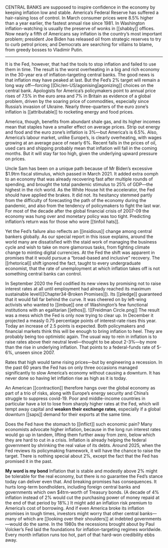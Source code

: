 CENTRAL BANKS are supposed to inspire confidence in the economy by keeping inflation low and stable. America’s Federal Reserve has suffered a hair-raising loss of control. In March consumer prices were 8.5% higher than a year earlier, the fastest annual rise since 1981. In Washington inflation-watching is usually the preserve of wonks in [[shabby]] offices. Now nearly a fifth of Americans say inflation is the country’s most important problem; president Joe Biden has released oil from strategic reserves to try to curb petrol prices; and Democrats are searching for villains to blame, from greedy bosses to Vladimir Putin.

---

It is the Fed, however, that had the tools to stop inflation and failed to use them in time. The result is the worst overheating in a big and rich economy in the 30-year era of inflation-targeting central banks. The good news is that inflation may have peaked at last. But the Fed’s 2% target will remain a long way off—forcing [[Dic/en-US/agonising|agonizing]] choices on the central bank. Apologists for America’s policymakers point to annual price rises of 7.5% in the euro area and 7% in Britain as evidence of a global problem, driven by the soaring price of commodities, especially since Russia’s invasion of Ukraine. Nearly three-quarters of the euro zone’s inflation is [[attributable]] to rocketing energy and food prices.

America, though, benefits from abundant shale gas, and its higher incomes mean that staples have a smaller effect on average prices. Strip out energy and food and the euro zone’s inflation is 3%—but America’s is 6.5%. Also, America’s labour market, unlike Europe’s, is clearly overheating, with wages growing at an average pace of nearly 6%. Recent falls in the prices of oil, used cars and shipping probably mean that inflation will fall in the coming months. But it will stay far too high, given the underlying upward pressure on prices.

Uncle Sam has been on a unique path because of Mr Biden’s excessive $1.9trn fiscal stimulus, which passed in March 2021. It added extra oomph to an economy that was already recovering fast after multiple rounds of spending, and brought the total pandemic stimulus to 25% of GDP—the highest in the rich world. As the White House hit the accelerator, the Fed should have applied the brakes. It did not. Its hesitancy stemmed partly from the difficulty of forecasting the path of the economy during the pandemic, and also from the tendency of policymakers to fight the last war. For most of the decade after the global financial crisis of 2007-09 the economy was hung over and monetary policy was too tight. Predicting inflation’s return was for those who wore [[tinfoil hats]].

Yet the Fed’s failure also reflects an [[insidious]] change among central bankers globally. As our special report in this issue explains, around the world many are dissatisfied with the staid work of managing the business cycle and wish to take on more glamorous tasks, from fighting climate change to minting digital currencies. At the Fed the shift was apparent in promises that it would pursue a “broad-based and inclusive” recovery. The [[rhetorical]] shift ignored the fact, taught to every undergraduate economist, that the rate of unemployment at which inflation takes off is not something central banks can control.

In September 2020 the Fed codified its new views by promising not to raise interest rates at all until employment had already reached its maximum sustainable level([[Chapter34-Broken Promises]]). Its [[pledge]] guaranteed that it would fall far behind the curve. It was cheered on by left-wing activists who wanted to [[imbue]] one of Washington’s few functional institutions with an egalitarian [[ethos]].
![[Freidman Circle.png]]
The result was a mess which the Fed is only now trying to clear up. In December it projected a measly 0.75 percentage points of interest-rate rises this year. Today an increase of 2.5 points is expected. Both policymakers and financial markets think this will be enough to bring inflation to heel. They are probably being too optimistic again. The usual way to rein in inflation is to raise rates above their neutral level—thought to be about 2-3%—by more than the rise in underlying inflation. That points to a federal-funds rate of 5-6%, unseen since 2007.

Rates that high would tame rising prices—but by engineering a recession. In the past 60 years the Fed has on only three occasions managed significantly to slow America’s economy without causing a downturn. It has never done so having let inflation rise as high as it is today.

An American [[contraction]] therefore hangs over the global economy as part of a trio of risks, along with Europe’s energy security and China’s struggle to suppress covid-19. Poor and middle-income countries in particular have a lot to lose from sharply higher rates at the Fed, which will tempt away capital and **weaken their exchange rates**, especially if a global downturn [[saps]] demand for their exports at the same time.

Does the Fed have the stomach to [[inflict]] such economic pain? Many economists advocate higher inflation, because in the long run interest rates would go up in tandem, lifting them further away from zero, below which they are hard to cut in a crisis. Inflation is already helping the federal government by shrinking the real value of its debts. Around 2025, when the Fed reviews its policymaking framework, it will have the chance to raise the target. There is nothing special about 2%, except the fact that the Fed has promised it in the past.

**My word is my bond**
Inflation that is stable and modestly above 2% might be tolerable for the real economy, but there is no guarantee the Fed’s stance today can deliver even that. And breaking promises has consequences. It hurts long-term bondholders, including foreign central banks and governments which own $4trn-worth of Treasury bonds. (A decade of 4% inflation instead of 2% would cut the purchasing power of money repaid at the end of that period by 18%.) It might add an inflation risk premium to America’s cost of borrowing. And if even America broke its inflation promises in tough times, investors might worry that other central banks—many of which are [[looking over their shoulders]] at indebted governments—would do the same. In the 1980s the recessions brought about by Paul Volcker’s Fed laid the foundations for inflation-targeting regimes worldwide. Every month inflation runs too hot, part of that hard-won credibility ebbs away.
